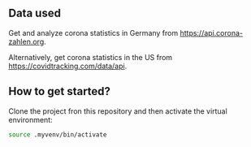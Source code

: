## Data used

Get and analyze corona statistics in Germany from https://api.corona-zahlen.org.

Alternatively, get corona statistics in the US from https://covidtracking.com/data/api.

## How to get started?

Clone the project fron this repository and then activate the virtual environment:

```bash
source .myvenv/bin/activate
```


